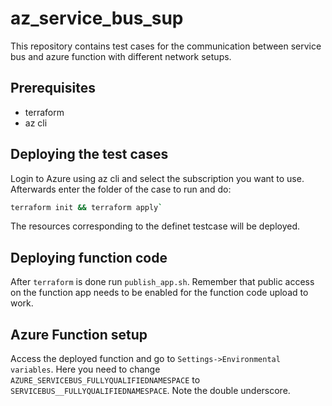 # az_service_bus_sup

This repository contains test cases for the communication between service bus and azure function with different network setups.

## Prerequisites

- terraform
- az cli

## Deploying the test cases

Login to Azure using az cli and select the subscription you want to use. Afterwards enter the folder of the case to run and do:

```bash
terraform init && terraform apply`
```

The resources corresponding to the definet testcase will be deployed.

## Deploying function code

After `terraform` is done run `publish_app.sh`. Remember that public access on the function app needs to be enabled for the function code upload to work.

## Azure Function setup

Access the deployed function and go to `Settings->Environmental variables`. Here you need to change `AZURE_SERVICEBUS_FULLYQUALIFIEDNAMESPACE` to `SERVICEBUS__FULLYQUALIFIEDNAMESPACE`. Note the double underscore.
